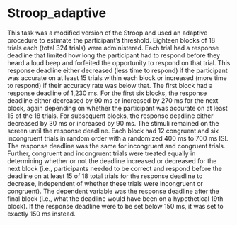 # Stroop_adaptive

This task was a modified version of the Stroop and used an adaptive procedure to estimate the
participant’s threshold. Eighteen blocks of 18 trials each (total 324 trials) were administered. Each trial
had a response deadline that limited how long the participant had to respond before they heard a loud
beep and forfeited the opportunity to respond on that trial. This response deadline either decreased
(less time to respond) if the participant was accurate on at least 15 trials within each block or increased
(more time to respond) if their accuracy rate was below that. The first block had a response deadline of
1,230 ms. For the first six blocks, the response deadline either decreased by 90 ms or increased by 270
ms for the next block, again depending on whether the participant was accurate on at least 15 of the 18
trials. For subsequent blocks, the response deadline either decreased by 30 ms or increased by 90 ms.
The stimuli remained on the screen until the response deadline. Each block had 12 congruent and six
incongruent trials in random order with a randomized 400 ms to 700 ms ISI. The response deadline was
the same for incongruent and congruent trials. Further, congruent and incongruent trials were treated
equally in determining whether or not the deadline increased or decreased for the next block (i.e.,
participants needed to be correct and respond before the deadline on at least 15 of 18 total trials for the
response deadline to decrease, independent of whether these trials were incongruent or congruent).
The dependent variable was the response deadline after the final block (i.e., what the deadline would
have been on a hypothetical 19th block). If the response deadline were to be set below 150 ms, it was
set to exactly 150 ms instead.

